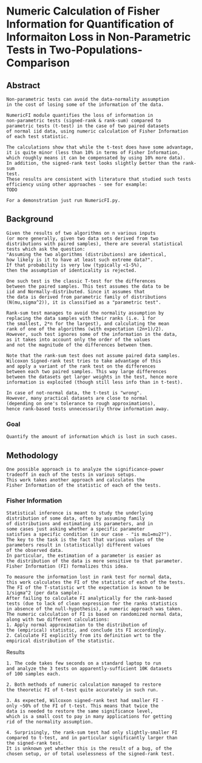 
# Numeric Calculation of Fisher Information for Quantification of Informaiton Loss in Non-Parametric Tests in Two-Populations-Comparison

## Abstract

	Non-parametric tests can avoid the data-normality assumption
	in the cost of losing some of the information of the data.
	
	NumericFI module quantifies the loss of information in
	non-parametric tests (signed-rank & rank-sum) compared to
	parametric tests (t-test) in the case of two paired datasets
	of normal iid data, using numeric calculation of Fisher Information
	of each test statistic.
	
	The calculations show that while the t-test does have some advantage,
	it is quite minor (less than 10% in terms of Fisher Information,
	which roughly means it can be compensated by using 10% more data).
	In addition, the signed-rank test looks slightly better than the rank-sum
	test.
	These results are consistent with literature that studied such tests
	efficiency using other approaches - see for example:
	TODO
	
	For a demonstration just run NumericFI.py.

## Background

	Given the results of two algorithms on n various inputs
	(or more generally, given two data sets derived from two
	distributions with paired samples), there are several statistical
	tests which ask the question:
	"Assuming the two algorithms (distributions) are identical,
	how likely is it to have at least such extreme data?".
	If that probability is very low (typically <1-5%),
	then the assumption of identicality is rejected.

	One such test is the classic T-test for the differences
	between the paired samples. This test assumes the data to be
	iid and Normally-distributed. Since it assumes that
	the data is derived from parametric family of distributions
	(N(mu,sigma^2)), it is classified as a "parametric test".

	Rank-sum test manages to avoid the normality assumption by
	replacing the data samples with their ranks (i.e. 1 for
	the smallest, 2*n for the largest), and calculating the mean
	rank of one of the algorithms (with expectation (2n+1)/2).
	However, such test ignores some of the information in the data,
	as it takes into account only the order of the values
	and not the magnitude of the differences between them.

	Note that the rank-sum test does not assume paired data samples.
	Wilcoxon Signed-rank test tries to take advantage of this
	and apply a variant of the rank test on the differences
	between each two paired samples. This way large differences
	between the datasets get larger weights in the test, hence more
	information is exploited (though still less info than in t-test).

	In case of not-normal data, the t-test is "wrong".
	However, many practical datasets are close to normal
	(depending on one's tolerance to rough approximations),
	hence rank-based tests unnecessarily throw information away.

### Goal

	Quantify the amount of information which is lost in such cases.

## Methodology

	One possible approach is to analyze the significance-power
	tradeoff in each of the tests in various setups.
	This work takes another approach and calculates the
	Fisher Information of the statistic of each of the tests.

### Fisher Information
	Statistical inference is meant to study the underlying
	distribution of some data, often by assuming family
	of distributions and estimating its parameters, and in
	some cases just asking whether a specific parameter
	satisfies a specific condition (in our case - "is mu1=mu2?").
	The key to the task is the fact that various values of the
	parameters result in (statistically) different values
	of the observed data.
	In particular, the estimation of a parameter is easier as
	the distribution of the data is more sensitive to that parameter.
	Fisher Information (FI) formalizes this idea.

	To measure the information lost in rank test for normal data,
	this work calculates the FI of the statistic of each of the tests.
	The FI of the T-statistic wrt the expectation is known to be
	1/sigma^2 (per data sample).
	After failing to calculate FI analytically for the rank-based
	tests (due to lack of clean expression for the ranks statistics
	in absence of the null-hypothesis), a numeric approach was taken.
	The numeric calculation of FI is based on randomized normal data,
	along with two different calculations:
	1. Apply normal approximation to the distribution of
	the (empirical) statistic, and conclude its FI accordingly.
	2. Calculate FI explicitly from its definition wrt to the
	empirical distribution of the statistic.

Results

	1. The code takes few seconds on a standard laptop to run
	and analyze the 3 tests on apparently-sufficient 10K datasets
	of 100 samples each.

	2. Both methods of numeric calculation managed to restore
	the theoretic FI of t-test quite accurately in such run.

	3. As expected, Wilcoxon signed-rank test had smaller FI -
	only ~50% of the FI of t-test. This means that twice the
	data is needed to restore the same significance level,
	which is a small cost to pay in many applications for getting
	rid of the normality assumption.

	4. Surprisingly, the rank-sum test had only slightly-smaller FI
	compared to t-test, and in particular significantly larger than
	the signed-rank test.
	It is unknown yet whether this is the result of a bug, of the
	chosen setup, or of total uselessness of the signed-rank test.
